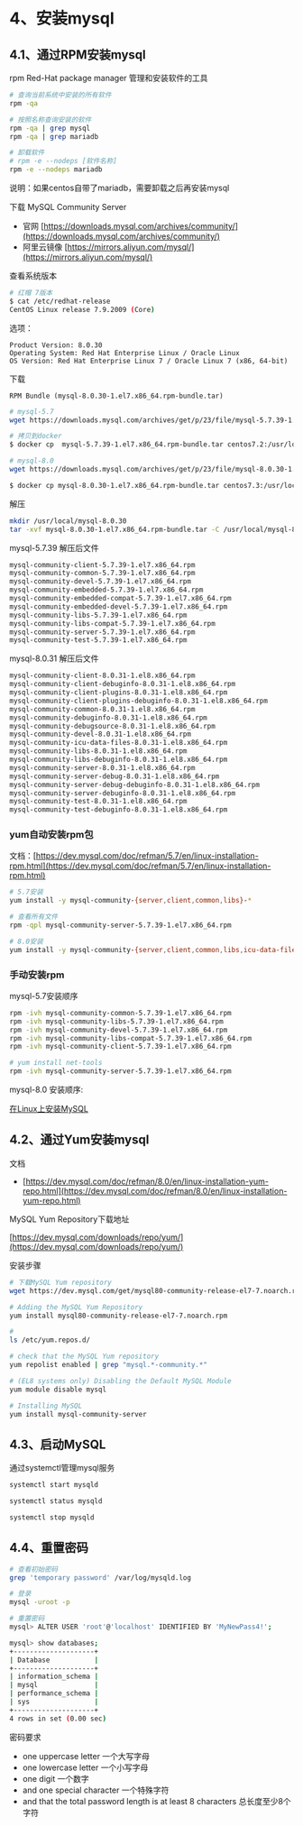 # 4、安装mysql

## 4.1、通过RPM安装mysql

rpm Red-Hat package manager 管理和安装软件的工具

```bash
# 查询当前系统中安装的所有软件
rpm -qa 

# 按照名称查询安装的软件
rpm -qa | grep mysql
rpm -qa | grep mariadb

# 卸载软件
# rpm -e --nodeps [软件名称]
rpm -e --nodeps mariadb
```

说明：如果centos自带了mariadb，需要卸载之后再安装mysql

下载  MySQL Community Server

- 官网 [https://downloads.mysql.com/archives/community/](https://downloads.mysql.com/archives/community/)
- 阿里云镜像 [https://mirrors.aliyun.com/mysql/](https://mirrors.aliyun.com/mysql/)

查看系统版本

```bash
# 红帽 7版本
$ cat /etc/redhat-release
CentOS Linux release 7.9.2009 (Core)
```

选项：

```
Product Version: 8.0.30
Operating System: Red Hat Enterprise Linux / Oracle Linux
OS Version: Red Hat Enterprise Linux 7 / Oracle Linux 7 (x86, 64-bit)
```

下载
```
RPM Bundle (mysql-8.0.30-1.el7.x86_64.rpm-bundle.tar)
```

```bash
# mysql-5.7
wget https://downloads.mysql.com/archives/get/p/23/file/mysql-5.7.39-1.el7.x86_64.rpm-bundle.tar

# 拷贝到docker
$ docker cp  mysql-5.7.39-1.el7.x86_64.rpm-bundle.tar centos7.2:/usr/local

# mysql-8.0
wget https://downloads.mysql.com/archives/get/p/23/file/mysql-8.0.30-1.el7.x86_64.rpm-bundle.tar

$ docker cp mysql-8.0.30-1.el7.x86_64.rpm-bundle.tar centos7.3:/usr/local/
```

解压

```bash
mkdir /usr/local/mysql-8.0.30
tar -xvf mysql-8.0.30-1.el7.x86_64.rpm-bundle.tar -C /usr/local/mysql-8.0.30
```

mysql-5.7.39 解压后文件

```bash
mysql-community-client-5.7.39-1.el7.x86_64.rpm
mysql-community-common-5.7.39-1.el7.x86_64.rpm
mysql-community-devel-5.7.39-1.el7.x86_64.rpm
mysql-community-embedded-5.7.39-1.el7.x86_64.rpm
mysql-community-embedded-compat-5.7.39-1.el7.x86_64.rpm
mysql-community-embedded-devel-5.7.39-1.el7.x86_64.rpm
mysql-community-libs-5.7.39-1.el7.x86_64.rpm
mysql-community-libs-compat-5.7.39-1.el7.x86_64.rpm
mysql-community-server-5.7.39-1.el7.x86_64.rpm
mysql-community-test-5.7.39-1.el7.x86_64.rpm
```

mysql-8.0.31 解压后文件

```bash
mysql-community-client-8.0.31-1.el8.x86_64.rpm
mysql-community-client-debuginfo-8.0.31-1.el8.x86_64.rpm
mysql-community-client-plugins-8.0.31-1.el8.x86_64.rpm
mysql-community-client-plugins-debuginfo-8.0.31-1.el8.x86_64.rpm
mysql-community-common-8.0.31-1.el8.x86_64.rpm
mysql-community-debuginfo-8.0.31-1.el8.x86_64.rpm
mysql-community-debugsource-8.0.31-1.el8.x86_64.rpm
mysql-community-devel-8.0.31-1.el8.x86_64.rpm
mysql-community-icu-data-files-8.0.31-1.el8.x86_64.rpm
mysql-community-libs-8.0.31-1.el8.x86_64.rpm
mysql-community-libs-debuginfo-8.0.31-1.el8.x86_64.rpm
mysql-community-server-8.0.31-1.el8.x86_64.rpm
mysql-community-server-debug-8.0.31-1.el8.x86_64.rpm
mysql-community-server-debug-debuginfo-8.0.31-1.el8.x86_64.rpm
mysql-community-server-debuginfo-8.0.31-1.el8.x86_64.rpm
mysql-community-test-8.0.31-1.el8.x86_64.rpm
mysql-community-test-debuginfo-8.0.31-1.el8.x86_64.rpm
```


### yum自动安装rpm包

文档：[https://dev.mysql.com/doc/refman/5.7/en/linux-installation-rpm.html](https://dev.mysql.com/doc/refman/5.7/en/linux-installation-rpm.html)

```bash
# 5.7安装
yum install -y mysql-community-{server,client,common,libs}-*

# 查看所有文件
rpm -qpl mysql-community-server-5.7.39-1.el7.x86_64.rpm

# 8.0安装
yum install -y mysql-community-{server,client,common,libs,icu-data-files}-*

```

### 手动安装rpm

mysql-5.7安装顺序

```bash
rpm -ivh mysql-community-common-5.7.39-1.el7.x86_64.rpm
rpm -ivh mysql-community-libs-5.7.39-1.el7.x86_64.rpm
rpm -ivh mysql-community-devel-5.7.39-1.el7.x86_64.rpm
rpm -ivh mysql-community-libs-compat-5.7.39-1.el7.x86_64.rpm
rpm -ivh mysql-community-client-5.7.39-1.el7.x86_64.rpm

# yum install net-tools
rpm -ivh mysql-community-server-5.7.39-1.el7.x86_64.rpm
```


mysql-8.0 安装顺序: 

[在Linux上安装MySQL](/blog/mysq-advance/install)

## 4.2、通过Yum安装mysql

文档

- [https://dev.mysql.com/doc/refman/8.0/en/linux-installation-yum-repo.html](https://dev.mysql.com/doc/refman/8.0/en/linux-installation-yum-repo.html)

MySQL Yum Repository下载地址

[https://dev.mysql.com/downloads/repo/yum/](https://dev.mysql.com/downloads/repo/yum/)

安装步骤

```bash
# 下载MySQL Yum repository 
wget https://dev.mysql.com/get/mysql80-community-release-el7-7.noarch.rpm

# Adding the MySQL Yum Repository
yum install mysql80-community-release-el7-7.noarch.rpm

# 
ls /etc/yum.repos.d/

# check that the MySQL Yum repository
yum repolist enabled | grep "mysql.*-community.*"

# (EL8 systems only) Disabling the Default MySQL Module
yum module disable mysql

# Installing MySQL
yum install mysql-community-server
```

## 4.3、启动MySQL

通过systemctl管理mysql服务

```bash
systemctl start mysqld

systemctl status mysqld

systemctl stop mysqld
```

## 4.4、重置密码

```bash
# 查看初始密码
grep 'temporary password' /var/log/mysqld.log

# 登录
mysql -uroot -p

# 重置密码
mysql> ALTER USER 'root'@'localhost' IDENTIFIED BY 'MyNewPass4!';

mysql> show databases;
+--------------------+
| Database           |
+--------------------+
| information_schema |
| mysql              |
| performance_schema |
| sys                |
+--------------------+
4 rows in set (0.00 sec)
```

密码要求

- one uppercase letter 一个大写字母
- one lowercase letter 一个小写字母
- one digit 一个数字
- and one special character 一个特殊字符
- and that the total password length is at least 8 characters 总长度至少8个字符
